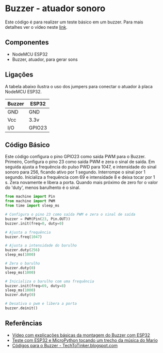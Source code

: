 # Buzzer - atuador sonoro 

Este código é para realizer um teste básico em um buzzer. Para mais detalhes ver o vídeo neste [link](https://youtu.be/eNcm6n8meGM). 

## Componentes 
* NodeMCU ESP32 
* Buzzer, atuador, para gerar sons

## Ligações 

A tabela abaixo ilustra o uso dos jumpers para conectar o atuador à placa NodeMCU ESP32. 

| Buzzer | ESP32 |
| --------------- | --------------- | 
| GND | GND  | 
| Vcc | 3.3v | 
| I/O  | GPIO23 | 

## Código Básico 
Este código configura o pino GPIO23 como saida PWM para o Buzzer. Primeiro, Configura o pino 23 como saída PWM e zera o sinal de saída. Em seguida ajusta a frequência do pulso PWD para 1047, e intensidade do sinal sonoro para 256, ficando ativo por 1 segundo. Interrompe o sinal por 1 segundo. Inicializa a frequência com 69 e intensidade 8 e deixa tocar por 1 s. Zera novamente e libera a porta. Quando mais próximo de zero for o valor do 'duty', menos barulhento é o sinal. 

```python 
from machine import Pin
from machine import PWM
from time import sleep_ms

# Configura o pino 23 como saída PWM e zera o sinal de saída
buzzer = PWM(Pin(23, Pin.OUT))
buzzer.init(freq=0, duty=0)

# Ajusta a frequência
buzzer.freq(1047)

# Ajusta a intensidade do barulho
buzzer.duty(256)
sleep_ms(1000)

# Zera o barulho
buzzer.duty(0)
sleep_ms(1000)

# Inicializa o barulho com uma frequência
buzzer.init(freq=69, duty=8)
sleep_ms(1000)
buzzer.duty(0)

# Desativa o pwm e libera a porta
buzzer.deinit()
```
 
## Referências 
* [Vídeo com explicações básicas da montagem do Buzzer com ESP32](https://youtu.be/eNcm6n8meGM)  
* [Teste com ESP32 e MicroPython tocando um trecho da música do Mario](https://youtu.be/N2lBoXjElc0) 
* [Códigos para o Buzzer - TechToTinker.blogspot.com](https://techtotinker.blogspot.com/2021/06/038-micropython-technotes-buzzer.html)